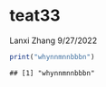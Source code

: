 teat33
================
Lanxi Zhang
9/27/2022

``` r
print("whynnmnnbbbn")
```

    ## [1] "whynnmnnbbbn"
